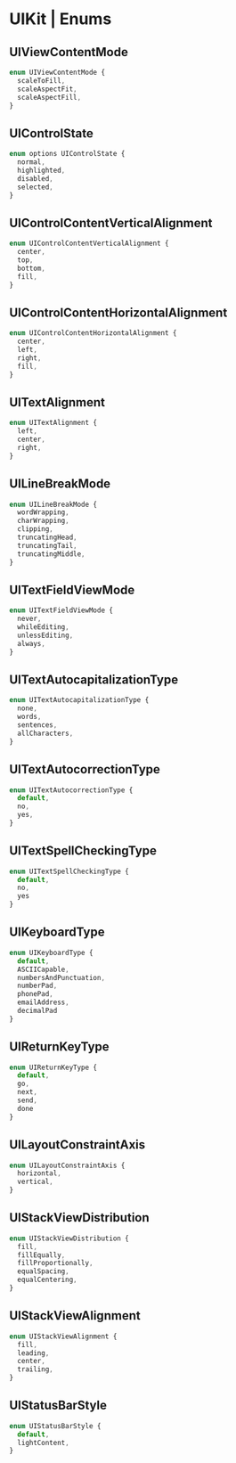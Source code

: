 # UIKit | Enums

## UIViewContentMode

```typescript
enum UIViewContentMode {
  scaleToFill,
  scaleAspectFit,
  scaleAspectFill,
}
```

## UIControlState

```typescript
enum options UIControlState {
  normal,
  highlighted,
  disabled,
  selected,
}
```

## UIControlContentVerticalAlignment

```typescript
enum UIControlContentVerticalAlignment {
  center,
  top,
  bottom,
  fill,
}
```

## UIControlContentHorizontalAlignment

```typescript
enum UIControlContentHorizontalAlignment {
  center,
  left,
  right,
  fill,
}
```

## UITextAlignment

```typescript
enum UITextAlignment {
  left,
  center,
  right,
}
```

## UILineBreakMode

```typescript
enum UILineBreakMode {
  wordWrapping,
  charWrapping,
  clipping,
  truncatingHead,
  truncatingTail,
  truncatingMiddle,
}
```

## UITextFieldViewMode

```typescript
enum UITextFieldViewMode {
  never,
  whileEditing,
  unlessEditing,
  always,
}
```

## UITextAutocapitalizationType

```typescript
enum UITextAutocapitalizationType {
  none,
  words,
  sentences,
  allCharacters,
}
```

## UITextAutocorrectionType

```typescript
enum UITextAutocorrectionType {
  default,
  no,
  yes,
}
```

## UITextSpellCheckingType

```typescript
enum UITextSpellCheckingType {
  default,
  no,
  yes
}
```

## UIKeyboardType

```typescript
enum UIKeyboardType {
  default,
  ASCIICapable,
  numbersAndPunctuation,
  numberPad,
  phonePad,
  emailAddress,
  decimalPad
}
```

## UIReturnKeyType

```typescript
enum UIReturnKeyType {
  default,
  go,
  next,
  send,
  done
}
```

## UILayoutConstraintAxis

```typescript
enum UILayoutConstraintAxis {
  horizontal,
  vertical,
}
```

## UIStackViewDistribution

```typescript
enum UIStackViewDistribution {
  fill,
  fillEqually,
  fillProportionally,
  equalSpacing,
  equalCentering,
}
```

## UIStackViewAlignment

```typescript
enum UIStackViewAlignment {
  fill,
  leading,
  center,
  trailing,
}
```

## UIStatusBarStyle

```typescript
enum UIStatusBarStyle {
  default,
  lightContent,
}
```